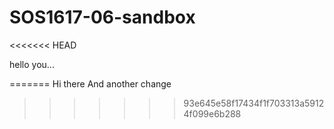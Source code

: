 # SOS1617-06-sandbox

<<<<<<< HEAD

hello you...

=======
Hi there
And another change
>>>>>>> 93e645e58f17434f1f703313a59124f099e6b288
